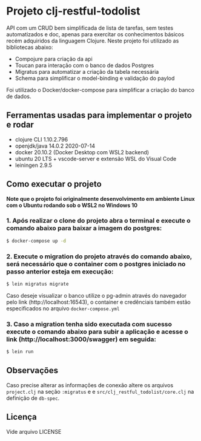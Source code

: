 # Projeto clj-restful-todolist

API com um CRUD bem simplificada de lista de tarefas, sem testes automatizados e doc, apenas para exercitar os conhecimentos básicos recém adquiridos da linguagem Clojure. Neste projeto foi utilizado as bibliotecas abaixo:

- Compojure para criação da api
- Toucan para interação com o banco de dados Postgres 
- Migratus para automatizar a criação da tabela necessária
- Schema para simplificar o model-binding e validação do paylod

Foi utilizado o Docker/docker-compose para simplificar a criação do banco de dados.

## Ferramentas usadas para implementar o projeto e rodar

- clojure CLI 1.10.2.796 
- openjdk/java 14.0.2 2020-07-14
- docker 20.10.2 (Docker Desktop com WSL2 backend)
- ubuntu 20 LTS + vscode-server e extensão WSL do Visual Code
- leiningen 2.9.5

## Como executar o projeto

**Note que o projeto foi originalmente desenvolvimento em ambiente Linux com o Ubuntu rodando sob o WSL2 no Windows 10**

### 1.  Após realizar o clone do projeto abra o terminal e execute o comando abaixo para baixar a imagem do postgres:
```bash
$ docker-compose up -d
```

### 2. Execute o migration do projeto através do comando abaixo, será necessário que o container com o postgres iniciado no passo anterior esteja em execução:
```bash
$ lein migratus migrate
```
Caso deseje visualizar o banco utilize o pg-admin através do navegador pelo link (http://localhost:16543), o container e credênciais também estão especificados no arquivo `docker-compose.yml`

### 3. Caso a migration tenha sido executada com sucesso execute o comando abaixo para subir a aplicação e acesse o link (http://localhost:3000/swagger) em seguida:

```bash
$ lein run
```

## Observações 

Caso precise alterar as informações de conexão altere os arquivos `project.clj`  na seção `:migratus` e e `src/clj_restful_todolist/core.clj` na definição de `db-spec`.

## Licença

Vide arquivo LICENSE